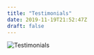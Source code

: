 ```yaml
---
title: "Testimonials"
date: 2019-11-19T21:52:47Z
draft: false
---
```



<div>
  <img src="https://i.imgur.com/Vez3M4b.jpg" alt="Testimonials" style="width=65vw;"/>
</div>
